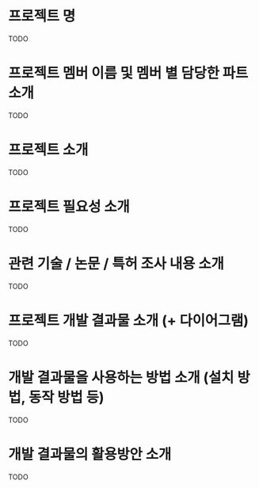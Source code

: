 # 프로젝트 명
TODO
# 프로젝트 멤버 이름 및 멤버 별 담당한 파트 소개
TODO
# 프로젝트 소개
TODO
# 프로젝트 필요성 소개
TODO
# 관련 기술 / 논문 / 특허 조사 내용 소개
TODO
# 프로젝트 개발 결과물 소개 (+ 다이어그램)
TODO
# 개발 결과물을 사용하는 방법 소개 (설치 방법, 동작 방법 등)
TODO
# 개발 결과물의 활용방안 소개
TODO
